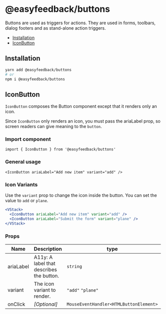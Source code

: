 # @easyfeedback/buttons

Buttons are used as triggers for actions. They are used in forms, toolbars, dialog footers and as
stand-alone action triggers.

- [Installation](#installation)
- [IconButton](#iconbutton)

## Installation

```sh
yarn add @easyfeedback/buttons
# or
npm i @easyfeedback/buttons
```

## IconButton

`IconButton` composes the Button component except that it renders only an icon.

Since `IconButton` only renders an icon, you must pass the ariaLabel prop, so screen readers can
give meaning to the `button`.

### Import component

```tsx
import { IconButton } from '@easyfeedback/buttons'
```

### General usage

```tsx
<IconButton ariaLabel="Add new item" variant="add" />
```

### Icon Variants

Use the `variant` prop to change the icon inside the button. You can set the value to `add` or
`plane`.

```jsx
<VStack>
  <IconButton ariaLabel="Add new item" variant="add" />
  <IconButton ariaLabel="Submit the form" variant="plane" />
</VStack>
```

### Props

| Name      | Description                              | type                                   | Default |
| --------- | ---------------------------------------- | -------------------------------------- | ------- |
| ariaLabel | A11y: A label that describes the button. | `string`                               | -       |
| variant   | The icon variant to render.              | `"add"` `"plane"`                      | -       |
| onClick   | _[Optional]_                             | `MouseEventHandler<HTMLButtonElement>` | -       |
